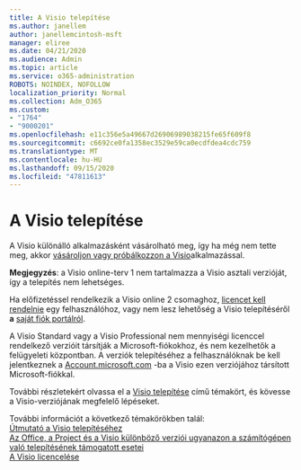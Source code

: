 ```yaml
---
title: A Visio telepítése
ms.author: janellem
author: janellemcintosh-msft
manager: eliree
ms.date: 04/21/2020
ms.audience: Admin
ms.topic: article
ms.service: o365-administration
ROBOTS: NOINDEX, NOFOLLOW
localization_priority: Normal
ms.collection: Adm_O365
ms.custom:
- "1764"
- "9000201"
ms.openlocfilehash: e11c356e5a49667d26906989038215fe65f609f8
ms.sourcegitcommit: c6692ce0fa1358ec3529e59ca0ecdfdea4cdc759
ms.translationtype: MT
ms.contentlocale: hu-HU
ms.lasthandoff: 09/15/2020
ms.locfileid: "47811613"
---
```

# <a name="install-visio"></a>A Visio telepítése

A Visio különálló alkalmazásként vásárolható meg, így ha még nem tette meg, akkor [vásároljon vagy próbálkozzon a Visio](https://products.office.com/visio)alkalmazással. 

**Megjegyzés**: a Visio online-terv 1 nem tartalmazza a Visio asztali verzióját, így a telepítés nem lehetséges.

Ha előfizetéssel rendelkezik a Visio online 2 csomaghoz, [licencet kell rendelnie](https://docs.microsoft.com/microsoft-365/admin/add-users/add-users) egy felhasználóhoz, vagy nem lesz lehetőség a Visio telepítéséről **a** [saját fiók portálról](https://portal.office.com/account#installs). 

A Visio Standard vagy a Visio Professional nem mennyiségi licenccel rendelkező verzióit társítják a Microsoft-fiókokhoz, és nem kezelhetők a felügyeleti központban. A verziók telepítéséhez a felhasználóknak be kell jelentkeznek a [Account.microsoft.com](https://account.microsoft.com) -ba a Visio ezen verziójához társított Microsoft-fiókkal.

További részletekért olvassa el a [Visio telepítése](https://support.office.com/article/f98f21e3-aa02-4827-9167-ddab5b025710?wt.mc_id=OfficeAdm_ClientDIA_Alchemy1764) című témakört, és kövesse a Visio-verziójának megfelelő lépéseket.

További információt a következő témakörökben talál:<br>
[Útmutató a Visio telepítéséhez](https://docs.microsoft.com/deployoffice/deployment-guide-for-visio)<br>
[Az Office, a Project és a Visio különböző verziói ugyanazon a számítógépen való telepítésének támogatott esetei](https://docs.microsoft.com/deployoffice/install-different-office-visio-and-project-versions-on-the-same-computer)<br>
[A Visio licencelése](https://products.office.com/visio/microsoft-visio-volume-licensing-visio-for-multiple-users)